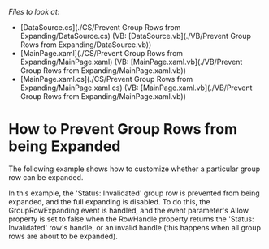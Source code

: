 <!-- default file list -->
*Files to look at*:

* [DataSource.cs](./CS/Prevent Group Rows from Expanding/DataSource.cs) (VB: [DataSource.vb](./VB/Prevent Group Rows from Expanding/DataSource.vb))
* [MainPage.xaml](./CS/Prevent Group Rows from Expanding/MainPage.xaml) (VB: [MainPage.xaml.vb](./VB/Prevent Group Rows from Expanding/MainPage.xaml.vb))
* [MainPage.xaml.cs](./CS/Prevent Group Rows from Expanding/MainPage.xaml.cs) (VB: [MainPage.xaml.vb](./VB/Prevent Group Rows from Expanding/MainPage.xaml.vb))
<!-- default file list end -->
# How to Prevent Group Rows from being Expanded


<p>The following example shows how to customize whether a particular group row can be expanded.</p><p>In this example, the 'Status: Invalidated' group row is prevented from being expanded, and the full expanding is disabled. To do this, the GroupRowExpanding event is handled, and the event parameter's Allow property is set to false when the RowHandle property returns the 'Status: Invalidated' row's handle, or an invalid handle (this happens when all group rows are about to be expanded).</p>

<br/>


